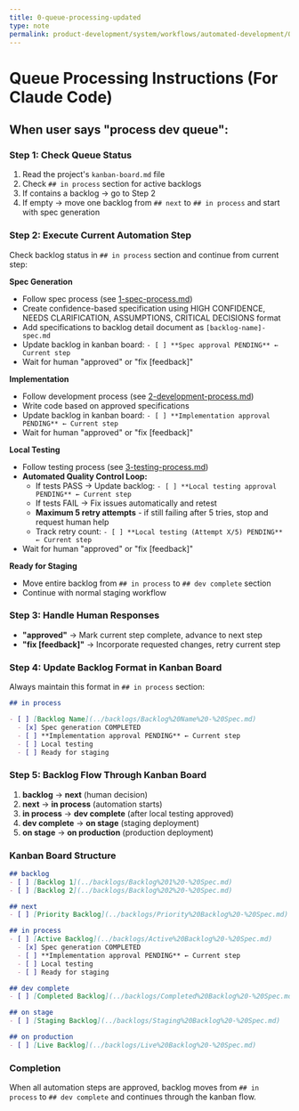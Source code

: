 ```yaml
---
title: 0-queue-processing-updated
type: note
permalink: product-development/system/workflows/automated-development/0-queue-processing
---
```


# Queue Processing Instructions (For Claude Code)

## When user says "process dev queue":

### Step 1: Check Queue Status
1. Read the project's `kanban-board.md` file
2. Check `## in process` section for active backlogs
3. If contains a backlog → go to Step 2
4. If empty → move one backlog from `## next` to `## in process` and start with spec generation

### Step 2: Execute Current Automation Step
Check backlog status in `## in process` section and continue from current step:

**Spec Generation**
- Follow spec process (see [1-spec-process.md](1-spec-process.md))
- Create confidence-based specification using HIGH CONFIDENCE, NEEDS CLARIFICATION, ASSUMPTIONS, CRITICAL DECISIONS format
- Add specifications to backlog detail document as `[backlog-name]-spec.md`
- Update backlog in kanban board: `- [ ] **Spec approval PENDING** ← Current step`
- Wait for human "approved" or "fix [feedback]"

**Implementation** 
- Follow development process (see [2-development-process.md](2-development-process.md))
- Write code based on approved specifications
- Update backlog in kanban board: `- [ ] **Implementation approval PENDING** ← Current step`
- Wait for human "approved" or "fix [feedback]"

**Local Testing**
- Follow testing process (see [3-testing-process.md](3-testing-process.md))
- **Automated Quality Control Loop:**
  - If tests PASS → Update backlog: `- [ ] **Local testing approval PENDING** ← Current step`
  - If tests FAIL → Fix issues automatically and retest
  - **Maximum 5 retry attempts** - if still failing after 5 tries, stop and request human help
  - Track retry count: `- [ ] **Local testing (Attempt X/5) PENDING** ← Current step`
- Wait for human "approved" or "fix [feedback]"

**Ready for Staging**
- Move entire backlog from `## in process` to `## dev complete` section
- Continue with normal staging workflow

### Step 3: Handle Human Responses
- **"approved"** → Mark current step complete, advance to next step
- **"fix [feedback]"** → Incorporate requested changes, retry current step

### Step 4: Update Backlog Format in Kanban Board
Always maintain this format in `## in process` section:
```markdown
## in process

- [ ] [Backlog Name](../backlogs/Backlog%20Name%20-%20Spec.md)
  - [x] Spec generation COMPLETED
  - [ ] **Implementation approval PENDING** ← Current step
  - [ ] Local testing
  - [ ] Ready for staging
```

### Step 5: Backlog Flow Through Kanban Board
1. **backlog** → **next** (human decision)
2. **next** → **in process** (automation starts)
3. **in process** → **dev complete** (after local testing approved)
4. **dev complete** → **on stage** (staging deployment)
5. **on stage** → **on production** (production deployment)

### Kanban Board Structure
```markdown
## backlog
- [ ] [Backlog 1](../backlogs/Backlog%201%20-%20Spec.md)
- [ ] [Backlog 2](../backlogs/Backlog%202%20-%20Spec.md)

## next
- [ ] [Priority Backlog](../backlogs/Priority%20Backlog%20-%20Spec.md)

## in process
- [ ] [Active Backlog](../backlogs/Active%20Backlog%20-%20Spec.md)
  - [x] Spec generation COMPLETED
  - [ ] **Implementation approval PENDING** ← Current step
  - [ ] Local testing
  - [ ] Ready for staging

## dev complete
- [ ] [Completed Backlog](../backlogs/Completed%20Backlog%20-%20Spec.md)

## on stage
- [ ] [Staging Backlog](../backlogs/Staging%20Backlog%20-%20Spec.md)

## on production
- [ ] [Live Backlog](../backlogs/Live%20Backlog%20-%20Spec.md)
```

### Completion
When all automation steps are approved, backlog moves from `## in process` to `## dev complete` and continues through the kanban flow.